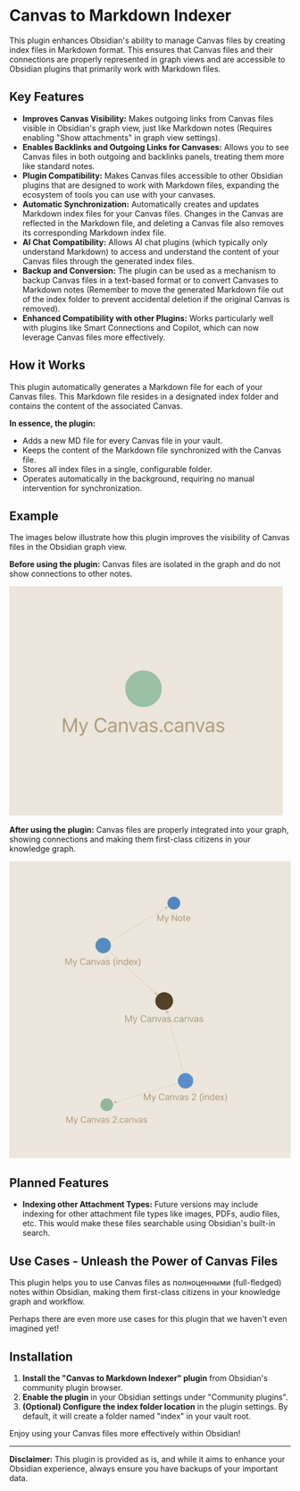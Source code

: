 # Canvas to Markdown Indexer

This plugin enhances Obsidian's ability to manage Canvas files by creating index files in Markdown format. This ensures that Canvas files and their connections are properly represented in graph views and are accessible to Obsidian plugins that primarily work with Markdown files.

## Key Features

* **Improves Canvas Visibility:** Makes outgoing links from Canvas files visible in Obsidian's graph view, just like Markdown notes (Requires enabling "Show attachments" in graph view settings).
* **Enables Backlinks and Outgoing Links for Canvases:** Allows you to see Canvas files in both outgoing and backlinks panels, treating them more like standard notes.
* **Plugin Compatibility:** Makes Canvas files accessible to other Obsidian plugins that are designed to work with Markdown files, expanding the ecosystem of tools you can use with your canvases.
* **Automatic Synchronization:** Automatically creates and updates Markdown index files for your Canvas files. Changes in the Canvas are reflected in the Markdown file, and deleting a Canvas file also removes its corresponding Markdown index file.
* **AI Chat Compatibility:** Allows AI chat plugins (which typically only understand Markdown) to access and understand the content of your Canvas files through the generated index files.
* **Backup and Conversion:** The plugin can be used as a mechanism to backup Canvas files in a text-based format or to convert Canvases to Markdown notes (Remember to move the generated Markdown file out of the index folder to prevent accidental deletion if the original Canvas is removed).
* **Enhanced Compatibility with other Plugins:** Works particularly well with plugins like Smart Connections and Copilot, which can now leverage Canvas files more effectively.

## How it Works

This plugin automatically generates a Markdown file for each of your Canvas files. This Markdown file resides in a designated index folder and contains the content of the associated Canvas.

**In essence, the plugin:**

* Adds a new MD file for every Canvas file in your vault.
* Keeps the content of the Markdown file synchronized with the Canvas file.
* Stores all index files in a single, configurable folder.
* Operates automatically in the background, requiring no manual intervention for synchronization.

## Example

The images below illustrate how this plugin improves the visibility of Canvas files in the Obsidian graph view.

**Before using the plugin:** Canvas files are isolated in the graph and do not show connections to other notes.

![Graph view before using Canvas Indexer Plugin](images/graph_example_before.png)

**After using the plugin:** Canvas files are properly integrated into your graph, showing connections and making them first-class citizens in your knowledge graph.

![Graph view after using Canvas Indexer Plugin](images/graph_example_after.png)

## Planned Features

* **Indexing other Attachment Types:** Future versions may include indexing for other attachment file types like images, PDFs, audio files, etc. This would make these files searchable using Obsidian's built-in search.

## Use Cases - Unleash the Power of Canvas Files

This plugin helps you to use Canvas files as полноценными (full-fledged) notes within Obsidian, making them first-class citizens in your knowledge graph and workflow.

Perhaps there are even more use cases for this plugin that we haven't even imagined yet!

## Installation

1. **Install the "Canvas to Markdown Indexer" plugin** from Obsidian's community plugin browser.
2. **Enable the plugin** in your Obsidian settings under "Community plugins".
3. **(Optional) Configure the index folder location** in the plugin settings. By default, it will create a folder named "index" in your vault root.

Enjoy using your Canvas files more effectively within Obsidian!

---

**Disclaimer:** This plugin is provided as is, and while it aims to enhance your Obsidian experience, always ensure you have backups of your important data.

